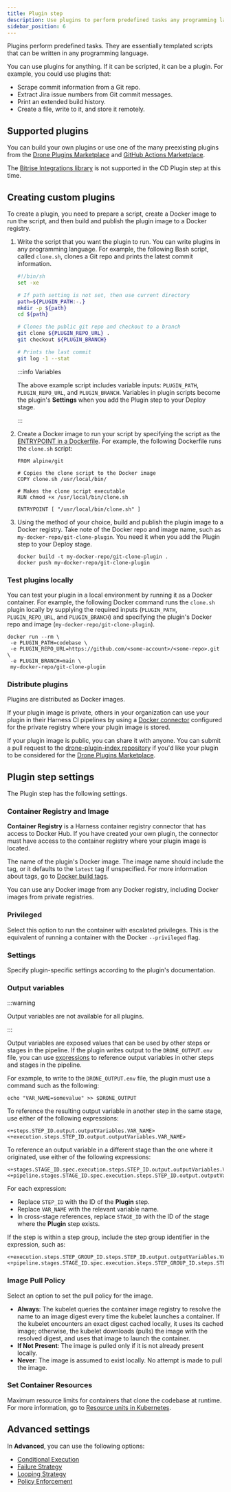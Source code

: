 ```yaml
---
title: Plugin step
description: Use plugins to perform predefined tasks any programming language.
sidebar_position: 6
---
```


Plugins perform predefined tasks. They are essentially templated scripts that can be written in any programming language.

You can use plugins for anything. If it can be scripted, it can be a plugin. For example, you could use plugins that:

- Scrape commit information from a Git repo.
- Extract Jira issue numbers from Git commit messages.
- Print an extended build history.
- Create a file, write to it, and store it remotely.

## Supported plugins

You can build your own plugins or use one of the many preexisting plugins from the [Drone Plugins Marketplace](https://plugins.drone.io/) and [GitHub Actions Marketplace](https://github.com/marketplace?type=actions).

The [Bitrise Integrations library](https://bitrise.io/integrations/steps) is not supported in the CD Plugin step at this time.


## Creating custom plugins

To create a plugin, you need to prepare a script, create a Docker image to run the script, and then build and publish the plugin image to a Docker registry.

1. Write the script that you want the plugin to run. You can write plugins in any programming language. For example, the following Bash script, called `clone.sh`, clones a Git repo and prints the latest commit information.

   ```bash
   #!/bin/sh
   set -xe

   # If path setting is not set, then use current directory
   path=${PLUGIN_PATH:-.}
   mkdir -p ${path}
   cd ${path}

   # Clones the public git repo and checkout to a branch
   git clone ${PLUGIN_REPO_URL} .
   git checkout ${PLUGIN_BRANCH}

   # Prints the last commit
   git log -1 --stat
   ```

   :::info Variables

   The above example script includes variable inputs: `PLUGIN_PATH`, `PLUGIN_REPO_URL`, and `PLUGIN_BRANCH`. Variables in plugin scripts become the plugin's **Settings** when you add the Plugin step to your Deploy stage.

   :::

2. Create a Docker image to run your script by specifying the script as the [ENTRYPOINT in a Dockerfile](https://docs.docker.com/develop/develop-images/dockerfile_best-practices/#entrypoint). For example, the following Dockerfile runs the `clone.sh` script:

   ```
   FROM alpine/git

   # Copies the clone script to the Docker image
   COPY clone.sh /usr/local/bin/

   # Makes the clone script executable
   RUN chmod +x /usr/local/bin/clone.sh

   ENTRYPOINT [ "/usr/local/bin/clone.sh" ]
   ```

3. Using the method of your choice, build and publish the plugin image to a Docker registry. Take note of the Docker repo and image name, such as `my-docker-repo/git-clone-plugin`. You need it when you add the Plugin step to your Deploy stage.

   ```
   docker build -t my-docker-repo/git-clone-plugin .
   docker push my-docker-repo/git-clone-plugin
   ```

### Test plugins locally

You can test your plugin in a local environment by running it as a Docker container. For example, the following Docker command runs the `clone.sh` plugin locally by supplying the required inputs (`PLUGIN_PATH`, `PLUGIN_REPO_URL`, and `PLUGIN_BRANCH`) and specifying the plugin's Docker repo and image (`my-docker-repo/git-clone-plugin`).

```
docker run --rm \
 -e PLUGIN_PATH=codebase \
 -e PLUGIN_REPO_URL=https://github.com/<some-account>/<some-repo>.git \
 -e PLUGIN_BRANCH=main \
 my-docker-repo/git-clone-plugin
```

### Distribute plugins

Plugins are distributed as Docker images.

If your plugin image is private, others in your organization can use your plugin in their Harness CI pipelines by using a [Docker connector](/docs/platform/connectors/cloud-providers/ref-cloud-providers/docker-registry-connector-settings-reference) configured for the private registry where your plugin image is stored.

If your plugin image is public, you can share it with anyone. You can submit a pull request to the [drone-plugin-index repository](https://github.com/drone/drone-plugin-index) if you'd like your plugin to be considered for the [Drone Plugins Marketplace](https://plugins.drone.io/).


## Plugin step settings

The Plugin step has the following settings.

### Container Registry and Image

**Container Registry** is a Harness container registry connector that has access to Docker Hub. If you have created your own plugin, the connector must have access to the container registry where your plugin image is located.

The name of the plugin's Docker image. The image name should include the tag, or it defaults to the `latest` tag if unspecified. For more information about tags, go to [Docker build tags](https://docs.docker.com/engine/reference/commandline/build/#tag).

You can use any Docker image from any Docker registry, including Docker images from private registries.


### Privileged

Select this option to run the container with escalated privileges. This is the equivalent of running a container with the Docker `--privileged` flag.


### Settings

Specify plugin-specific settings according to the plugin's documentation. 

### Output variables

:::warning

Output variables are not available for all plugins.

:::

Output variables are exposed values that can be used by other steps or stages in the pipeline. If the plugin writes output to the `DRONE_OUTPUT.env` file, you can use [expressions](/docs/platform/variables-and-expressions/runtime-inputs/#expressions) to reference output variables in other steps and stages in the pipeline.

For example, to write to the `DRONE_OUTPUT.env` file, the plugin must use a command such as the following:

```
echo "VAR_NAME=somevalue" >> $DRONE_OUTPUT
```

To reference the resulting output variable in another step in the same stage, use either of the following expressions:

```
<+steps.STEP_ID.output.outputVariables.VAR_NAME>
<+execution.steps.STEP_ID.output.outputVariables.VAR_NAME>
```

To reference an output variable in a different stage than the one where it originated, use either of the following expressions:

```
<+stages.STAGE_ID.spec.execution.steps.STEP_ID.output.outputVariables.VAR_NAME>
<+pipeline.stages.STAGE_ID.spec.execution.steps.STEP_ID.output.outputVariables.VAR_NAME>
```

For each expression:

* Replace `STEP_ID` with the ID of the **Plugin** step.
* Replace `VAR_NAME` with the relevant variable name.
* In cross-stage references, replace `STAGE_ID` with the ID of the stage where the **Plugin** step exists.

If the step is within a step group, include the step group identifier in the expression, such as:

```
<+execution.steps.STEP_GROUP_ID.steps.STEP_ID.output.outputVariables.VAR_NAME>
<+pipeline.stages.STAGE_ID.spec.execution.steps.STEP_GROUP_ID.steps.STEP_ID.output.outputVariables.VAR_NAME>
```

### Image Pull Policy

Select an option to set the pull policy for the image.

* **Always**: The kubelet queries the container image registry to resolve the name to an image digest every time the kubelet launches a container. If the kubelet encounters an exact digest cached locally, it uses its cached image; otherwise, the kubelet downloads (pulls) the image with the resolved digest, and uses that image to launch the container.
* **If Not Present**: The image is pulled only if it is not already present locally.
* **Never**: The image is assumed to exist locally. No attempt is made to pull the image.

### Set Container Resources

Maximum resource limits for containers that clone the codebase at runtime. For more information, go to [Resource units in Kubernetes](https://kubernetes.io/docs/concepts/configuration/manage-resources-containers/#resource-units-in-kubernetes).


## Advanced settings

In **Advanced**, you can use the following options:

* [Conditional Execution](/docs/platform/pipelines/step-skip-condition-settings)
* [Failure Strategy](/docs/platform/pipelines/failure-handling/define-a-failure-strategy-on-stages-and-steps)
* [Looping Strategy](/docs/platform/pipelines/looping-strategies/looping-strategies-matrix-repeat-and-parallelism)
* [Policy Enforcement](/docs/platform/governance/policy-as-code/harness-governance-overview)

